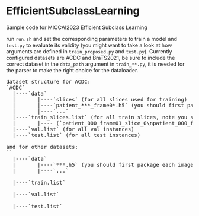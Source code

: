 # EfficientSubclassLearning
Sample code for MICCAI2023 Efficient Subclass Learning

run `run.sh` and set the corresponding parameters to train a model and `test.py` to evaluate its validity (you might want to take a look at how arguments are defined in `train_proposed.py` and `test.py`). Currently configured datasets are ACDC and BraTS2021, be sure to include the correct dataset in the `data_path` argument in `train_**.py`, it is needed for the parser to make the right choice for the dataloader.

<pre>
dataset structure for ACDC:
`ACDC`  
  |----`data`
  |       |----`slices` (for all slices used for training)  
  |       |----`patient_***_frame0*.h5` (you should first package each image and its label in a h5 file)  
  |       |----`...`  
  |----`train_slices.list` (for all train slices, note you should include only the names for `.h5` files)  
  |       |---- (`patient_000_frame01_slice_0\npatient_000_frame01_slice_1\n...`)  
  |----`val.list` (for all val instances)  
  |----`test.list` (for all test instances)  
  
and for other datasets:  
`<dataset_name>`  
  |----`data`  
  |       |----`***.h5` (you should first package each image and its label in a h5 file)  
  |       |----`...`<br />
  |----`train.list`<br />
  |----`val.list`<br />
  |----`test.list`<br />
  </pre>
